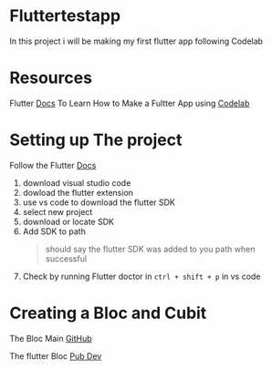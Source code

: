 # Fluttertestapp

In this project i will be making my first flutter app following Codelab 

# Resources

Flutter [Docs](https://docs.flutter.dev/get-started/learn-flutter)
To Learn How to Make a Fultter App using [Codelab](https://codelabs.developers.google.com/codelabs/flutter-codelab-first#0)

# Setting up The project

Follow the Flutter [Docs](https://docs.flutter.dev/get-started/install/windows/web) 

1. download visual studio code
2. dowload the flutter extension
3. use vs code to download the flutter SDK
4. select new project 
5. download or locate SDK
6. Add SDK to path
    > should say the flutter SDK was added to you path when successful
7. Check by running Flutter doctor in `ctrl + shift + p` in vs code


# Creating a Bloc and Cubit

The Bloc Main [GitHub](https://github.com/felangel/bloc/tree/master/packages/bloc)

The flutter Bloc [Pub Dev](https://pub.dev/packages/flutter_bloc)
